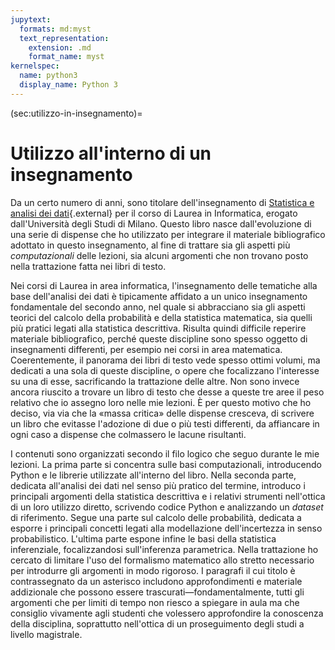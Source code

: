 ```yaml
---
jupytext:
  formats: md:myst
  text_representation:
    extension: .md
    format_name: myst
kernelspec:
  name: python3
  display_name: Python 3
---
```


(sec:utilizzo-in-insegnamento)=
# Utilizzo all'interno di un insegnamento
Da un certo numero di anni, sono titolare dell'insegnamento di [Statistica e
analisi dei dati](https://malchiodi.di.unimi.it/teaching/SAD){.external} per il
corso di Laurea in Informatica, erogato dall'Università degli Studi di Milano.
Questo libro nasce dall'evoluzione di una serie di dispense che ho utilizzato
per integrare il materiale bibliografico adottato in questo insegnamento, al
fine di trattare sia gli aspetti più _computazionali_ delle lezioni, sia alcuni
argomenti che non trovano posto nella trattazione fatta nei libri di testo.

Nei corsi di Laurea in area informatica, l'insegnamento delle tematiche alla
base dell'analisi dei dati è tipicamente affidato a un unico insegnamento
fondamentale del secondo anno, nel quale si abbracciano sia gli aspetti teorici
del calcolo della probabilità e della statistica matematica, sia quelli più
pratici legati alla statistica descrittiva. Risulta quindi difficile reperire
materiale bibliografico, perché queste discipline sono spesso oggetto di
insegnamenti differenti, per esempio nei corsi in area matematica.
Coerentemente, il panorama dei libri di testo vede spesso ottimi volumi, ma
dedicati a una sola di queste discipline, o opere che focalizzano l'interesse
su una di esse, sacrificando la trattazione delle altre. Non sono invece
ancora riuscito a trovare un libro di testo che desse a queste tre aree
il peso relativo che io assegno loro nelle mie lezioni.
È per questo motivo che ho deciso, via via che la «massa critica» delle
dispense cresceva, di scrivere un libro che evitasse l'adozione di due o più
testi differenti, da affiancare in ogni caso a dispense che colmassero le
lacune risultanti.

I contenuti sono organizzati secondo il filo logico che seguo durante le mie
lezioni. La prima parte si concentra sulle basi computazionali, introducendo
Python e le librerie utilizzate all'interno del libro. Nella seconda
parte, dedicata all'analisi dei dati nel senso più pratico del termine,
introduco i principali argomenti della statistica descrittiva e i relativi
strumenti nell'ottica di un loro utilizzo diretto, scrivendo codice Python e
analizzando un _dataset_ di riferimento. Segue una parte sul calcolo delle
probabilità, dedicata a esporre i principali concetti legati alla modellazione
dell'incertezza in senso probabilistico. L'ultima parte espone infine le basi
della statistica inferenziale, focalizzandosi sull'inferenza parametrica. Nella
trattazione ho cercato di limitare l'uso del formalismo matematico allo stretto
necessario per introdurre gli argomenti in modo rigoroso. I paragrafi il cui
titolo è contrassegnato da un asterisco includono approfondimenti e materiale
addizionale che possono essere trascurati&mdash;fondamentalmente, tutti gli
argomenti che per limiti di tempo non riesco a spiegare in aula ma che
consiglio vivamente agli studenti che volessero approfondire la conoscenza
della disciplina, soprattutto nell'ottica di un proseguimento degli studi a
livello magistrale.


